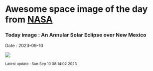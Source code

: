 
# Awesome space image of the day from [NASA](https://api.nasa.gov/)

### Today image : An Annular Solar Eclipse over New Mexico
Date : 2023-09-10

![](https://apod.nasa.gov/apod/image/2309/AnnularEclipse_Pinski_960.jpg)

<small>Latest update : Sun Sep 10 08:14:02 2023</small>
        